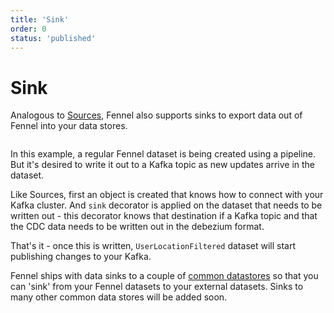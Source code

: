 ```yaml
---
title: 'Sink'
order: 0
status: 'published'
---
```


# Sink

Analogous to [Sources](/concepts/source), Fennel also supports sinks to export 
data out of Fennel into your data stores.

<pre snippet="concepts/introduction#sink_main" status="success" 
  message="Writing a Fennel dataset to a Kafka topic">
</pre>

In this example, a regular Fennel dataset is being created using a pipeline. But 
it's desired to write it out to a Kafka topic as new updates arrive in the dataset.

Like Sources, first an object is created that knows how to connect with your
Kafka cluster. And `sink` decorator is applied on the dataset that needs to be 
written out - this decorator knows that destination if a Kafka topic and that
the CDC data needs to be written out in the debezium format.

That's it - once this is written, `UserLocationFiltered` dataset will start 
publishing changes to your Kafka.

Fennel ships with data sinks to a couple of [common datastores](/api-reference/sink_connectors) 
so that you can 'sink' from your Fennel datasets to your external datasets.
Sinks to many other common data stores will be added soon.